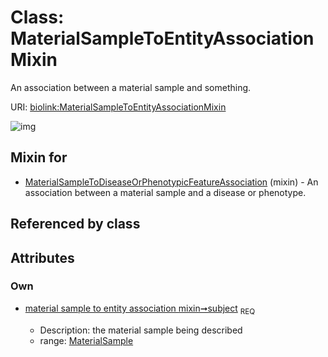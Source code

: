 
# Class: MaterialSampleToEntityAssociationMixin


An association between a material sample and something.

URI: [biolink:MaterialSampleToEntityAssociationMixin](https://w3id.org/biolink/vocab/MaterialSampleToEntityAssociationMixin)


![img](http://yuml.me/diagram/nofunky;dir:TB/class/[MaterialSample]<subject%201..1-%20[MaterialSampleToEntityAssociationMixin],[MaterialSampleToDiseaseOrPhenotypicFeatureAssociation]uses%20-.->[MaterialSampleToEntityAssociationMixin],[MaterialSampleToDiseaseOrPhenotypicFeatureAssociation],[MaterialSample])

## Mixin for

 * [MaterialSampleToDiseaseOrPhenotypicFeatureAssociation](MaterialSampleToDiseaseOrPhenotypicFeatureAssociation.md) (mixin)  - An association between a material sample and a disease or phenotype.

## Referenced by class


## Attributes


### Own

 * [material sample to entity association mixin➞subject](material_sample_to_entity_association_mixin_subject.md)  <sub>REQ</sub>

     * Description: the material sample being described
     * range: [MaterialSample](MaterialSample.md)
